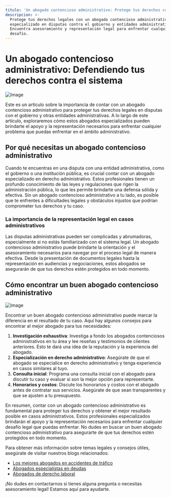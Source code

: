 ```yaml
---
titulo: 'Un abogado contencioso administrativo: Protege tus derechos contra el sistema'
descripcion: >-
  Protege tus derechos legales con un abogado contencioso administrativo
  especializado en disputas contra el gobierno y entidades administrativas.
  Encuentra asesoramiento y representación legal para enfrentar cualquier
  desafío.
---
```


# Un abogado contencioso administrativo: Defendiendo tus derechos contra el sistema

![Image](./img/abogado-contencioso-administrativo-1.webp)

Este es un artículo sobre la importancia de contar con un abogado contencioso administrativo para proteger tus derechos legales en disputas con el gobierno y otras entidades administrativas. A lo largo de este artículo, exploraremos cómo estos abogados especializados pueden brindarte el apoyo y la representación necesarios para enfrentar cualquier problema que puedas enfrentar en el ámbito administrativo.

## Por qué necesitas un abogado contencioso administrativo

Cuando te encuentras en una disputa con una entidad administrativa, como el gobierno o una institución pública, es crucial contar con un abogado especializado en derecho administrativo. Estos profesionales tienen un profundo conocimiento de las leyes y regulaciones que rigen la administración pública, lo que les permite brindarte una defensa sólida y efectiva. Sin un abogado contencioso administrativo a tu lado, es posible que te enfrentes a dificultades legales y obstáculos injustos que podrían comprometer tus derechos y tu caso.

### La importancia de la representación legal en casos administrativos

Las disputas administrativas pueden ser complicadas y abrumadoras, especialmente si no estás familiarizado con el sistema legal. Un abogado contencioso administrativo puede brindarte la orientación y el asesoramiento necesarios para navegar por el proceso legal de manera efectiva. Desde la presentación de documentos legales hasta la representación en audiencias y negociaciones, estos abogados se asegurarán de que tus derechos estén protegidos en todo momento.

## Cómo encontrar un buen abogado contencioso administrativo

![Image](./img/abogado-contencioso-administrativo-2.webp)

Encontrar un buen abogado contencioso administrativo puede marcar la diferencia en el resultado de tu caso. Aquí hay algunos consejos para encontrar al mejor abogado para tus necesidades:

1. **Investigación exhaustiva**: Investiga a fondo los abogados contenciosos administrativos en tu área y lee reseñas y testimonios de clientes anteriores. Esto te dará una idea de la reputación y la experiencia del abogado.
2. **Especialización en derecho administrativo**: Asegúrate de que el abogado se especialice en derecho administrativo y tenga experiencia en casos similares al tuyo.
3. **Consulta inicial**: Programa una consulta inicial con el abogado para discutir tu caso y evaluar si son la mejor opción para representarte.
4. **Honorarios y costos**: Discute los honorarios y costos con el abogado antes de contratar sus servicios. Asegúrate de que sean transparentes y que se ajusten a tu presupuesto.



En resumen, contar con un abogado contencioso administrativo es fundamental para proteger tus derechos y obtener el mejor resultado posible en casos administrativos. Estos profesionales especializados brindarán el apoyo y la representación necesarios para enfrentar cualquier desafío legal que puedas enfrentar. No dudes en buscar un buen abogado contencioso administrativo para asegurarte de que tus derechos estén protegidos en todo momento.

Para obtener más información sobre temas legales y consejos útiles, asegúrate de visitar nuestros blogs relacionados:

- [Los mejores abogados en accidentes de tráfico](los-mejores-abogados-en-accidentes-de-trafico)
- [Abogados especialistas en deudas](abogados-especialistas-en-deudas)
- [Abogados de derecho laboral](abogados-de-derecho-laboral)

¡No dudes en contactarnos si tienes alguna pregunta o necesitas asesoramiento legal! Estamos aquí para ayudarte.
